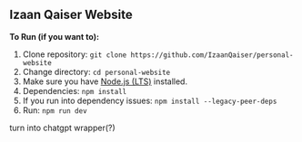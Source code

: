 ## Izaan Qaiser Website
**To Run (if you want to):**<br>
1. Clone repository: `git clone https://github.com/IzaanQaiser/personal-website` <br>
2. Change directory: `cd personal-website`
3. Make sure you have [Node.js (LTS)](https://nodejs.org/) installed. <br>
4. Dependencies: `npm install` <br>
5. If you run into dependency issues: `npm install --legacy-peer-deps`<br>
6. Run: `npm run dev`

turn into chatgpt wrapper(?)